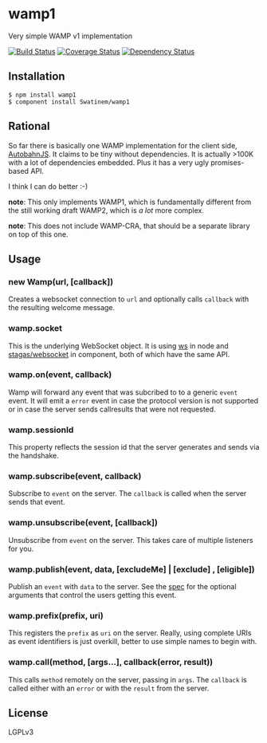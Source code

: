 # wamp1

Very simple WAMP v1 implementation

[![Build Status](https://travis-ci.org/Swatinem/wamp1.png?branch=master)](https://travis-ci.org/Swatinem/wamp1)
[![Coverage Status](https://coveralls.io/repos/Swatinem/wamp1/badge.png?branch=master)](https://coveralls.io/r/Swatinem/wamp1)
[![Dependency Status](https://gemnasium.com/Swatinem/wamp1.png)](https://gemnasium.com/Swatinem/wamp1)

## Installation

    $ npm install wamp1
    $ component install Swatinem/wamp1

## Rational

So far there is basically one WAMP implementation for the client side,
[AutobahnJS](https://github.com/tavendo/AutobahnJS).
It claims to be tiny without dependencies. It is actually >100K with a lot of
dependencies embedded. Plus it has a very ugly promises-based API.

I think I can do better :-)

**note**: This only implements WAMP1, which is fundamentally different from
the still working draft WAMP2, which is *a lot* more complex.

**note**: This does not include WAMP-CRA, that should be a separate library on
top of this one.

## Usage

### new Wamp(url, [callback])

Creates a websocket connection to `url` and optionally calls `callback` with the
resulting welcome message.

### wamp.socket

This is the underlying WebSocket object. It is using
[ws](https://github.com/einaros/ws) in node and
[stagas/websocket](https://github.com/stagas/websocket) in component, both
of which have the same API.

### wamp.on(event, callback)

Wamp will forward any event that was subcribed to to a generic `event` event.
It will emit a `error` event in case the protocol version is not supported or
in case the server sends callresults that were not requested.

### wamp.sessionId

This property reflects the session id that the server generates and sends via
the handshake.

### wamp.subscribe(event, callback)

Subscribe to `event` on the server. The `callback` is called when the server
sends that event.

### wamp.unsubscribe(event, [callback])

Unsubscribe from `event` on the server. This takes care of multiple listeners
for you.

### wamp.publish(event, data, [excludeMe] | [exclude] , [eligible])

Publish an `event` with `data` to the server.
See the [spec](http://wamp.ws/spec/#publish_message) for the optional arguments
that control the users getting this event.

### wamp.prefix(prefix, uri)

This registers the `prefix` as `uri` on the server.
Really, using complete URIs as event identifiers is just overkill, better to use
simple names to begin with.

### wamp.call(method, [args…], callback(error, result))

This calls `method` remotely on the server, passing in `args`.
The `callback` is called either with an `error` or with the `result` from the
server.

## License

  LGPLv3

